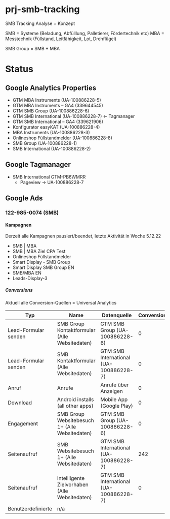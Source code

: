 # prj-smb-tracking
SMB Tracking Analyse + Konzept


SMB = Systeme (Beladung, Abfülllung, Palletierer, Fördertechnik etc)
MBA = Messtechnik (Füllstand, Leitfähigkeit, Lot, Drehflügel)

SMB Group = SMB + MBA



# Status

## Google Analytics Properties

- GTM MBA Instruments (UA-100886228-5)
- GTM MBA Instruments  – GA4 (339644545)
- GTM SMB Group (UA-100886228-6)
- GTM SMB International (UA-100886228-7) <- Tagmanager
- GTM SMB International  – GA4 (339621906)
- Konfigurator easyKAT (UA-100886228-4)
- MBA Instruments (UA-100886228-3)
- Onlineshop Füllstandmelder (UA-100886228-8)
- SMB Group (UA-100886228-1)
- SMB International (UA-100886228-2)

## Google Tagmanager 

- SMB International GTM-PB6WMRR
  - Pageview -> UA-100886228-7



## Google Ads

### 122-985-0074 (SMB)

#### Kampagnen

Derzeit alle Kampagnen pausiert/beendet, letzte Aktivität in Woche 5.12.22

- SMB | MBA
- SMB | MBA Ziel CPA Test
- Onlineshop Füllstandmelder
- Smart Display - SMB Group
- Smart Display SMB Group EN
- SMB/MBA EN
- Leads-Display-3

##### Conversions

Aktuell alle Conversion-Quellen = Universal Analytics


|Typ|Name|Datenquelle|Conversions|
|--|--|--|--|
|Lead-Formular senden|SMB Group Kontaktformular (Alle Websitedaten)|GTM SMB Group (UA-100886228-6)|0|
|Lead-Formular senden|SMB Kontaktformular (Alle Websitedaten)|GTM SMB International (UA-100886228-7)|0|
|Anruf|Anrufe|Anrufe über Anzeigen|0|
|Download|Android installs (all other apps)|Mobile App (Google Play)|0|
|Engagement|SMB Group Websitebesuch 1+ (Alle Websitedaten)|GTM SMB Group (UA-100886228-6)|0|
|Seitenaufruf|SMB Websitebesuch 1+ (Alle Websitedaten)|GTM SMB International (UA-100886228-7)|242|
|Seitenaufruf|Intellligente Zielvorhaben (Alle Websitedaten)|GTM SMB International (UA-100886228-7)|0|
|Benutzerdefinierte|n/a|||

